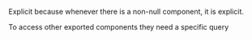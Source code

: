 

Explicit because whenever there is a non-null component, it is explicit.


To access other exported components they need a specific query